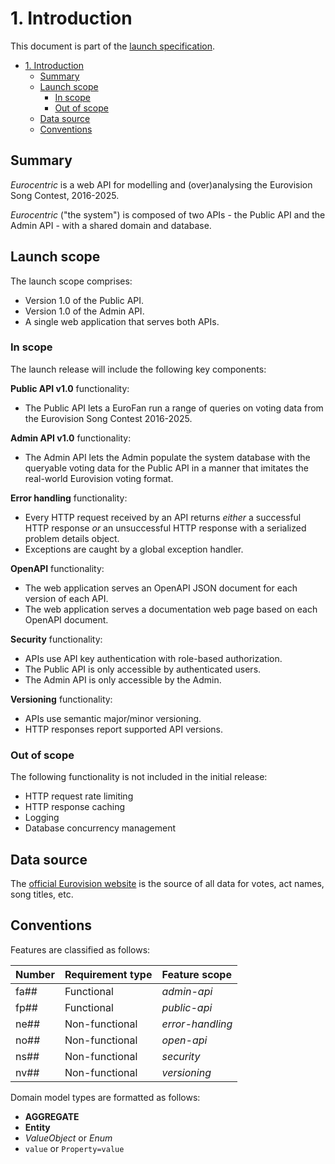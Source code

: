 # 1. Introduction

This document is part of the [launch specification](../README.md#launch-specification).

- [1. Introduction](#1-introduction)
  - [Summary](#summary)
  - [Launch scope](#launch-scope)
    - [In scope](#in-scope)
    - [Out of scope](#out-of-scope)
  - [Data source](#data-source)
  - [Conventions](#conventions)

## Summary

*Eurocentric* is a web API for modelling and (over)analysing the Eurovision Song Contest, 2016-2025.

*Eurocentric* ("the system") is composed of two APIs - the Public API and the Admin API - with a shared domain and database.

## Launch scope

The launch scope comprises:

- Version 1.0 of the Public API.
- Version 1.0 of the Admin API.
- A single web application that serves both APIs.

### In scope

The launch release will include the following key components:

**Public API v1.0** functionality:

- The Public API lets a EuroFan run a range of queries on voting data from the Eurovision Song Contest 2016-2025.

**Admin API v1.0** functionality:

- The Admin API lets the Admin populate the system database with the queryable voting data for the Public API in a manner that imitates the real-world Eurovision voting format.

**Error handling** functionality:

- Every HTTP request received by an API returns *either* a successful HTTP response *or* an unsuccessful HTTP response with a serialized problem details object.
- Exceptions are caught by a global exception handler.

**OpenAPI** functionality:

- The web application serves an OpenAPI JSON document for each version of each API.
- The web application serves a documentation web page based on each OpenAPI document.

**Security** functionality:

- APIs use API key authentication with role-based authorization.
- The Public API is only accessible by authenticated users.
- The Admin API is only accessible by the Admin.

**Versioning** functionality:

- APIs use semantic major/minor versioning.
- HTTP responses report supported API versions.

### Out of scope

The following functionality is not included in the initial release:

- HTTP request rate limiting
- HTTP response caching
- Logging
- Database concurrency management

## Data source

The [official Eurovision website](https://www.eurovision.tv) is the source of all data for votes, act names, song titles, etc.

## Conventions

Features are classified as follows:

| Number | Requirement type | Feature scope    |
|:-------|:-----------------|:-----------------|
| fa##   | Functional       | *admin-api*      |
| fp##   | Functional       | *public-api*     |
| ne##   | Non-functional   | *error-handling* |
| no##   | Non-functional   | *open-api*       |
| ns##   | Non-functional   | *security*       |
| nv##   | Non-functional   | *versioning*     |

Domain model types are formatted as follows:

- **AGGREGATE**
- **Entity**
- *ValueObject* or *Enum*
- `value` or `Property=value`
